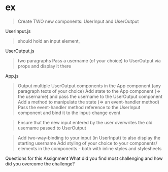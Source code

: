 # ex
> Create TWO new components: UserInput and UserOutput

UserInput.js
> should hold an input element, 

UserOutput.js
> two paragraphs
> Pass a username (of your choice) to UserOutput via props and display it there

App.js
> Output multiple UserOutput components in the App component (any paragraph texts of your choice)
> Add state to the App component (=> the username) and pass the username to the UserOutput component
>Add a method to manipulate the state (=> an event-handler method)
> Pass the event-handler method reference to the UserInput component and bind it to the input-change event

> Ensure that the new input entered by the user overwrites the old username passed to UserOutput

> Add two-way-binding to your input (in UserInput) to also display the starting username
> Add styling of your choice to your components/ elements in the components - both with inline styles and stylesheets


Questions for this Assignment
What did you find most challenging and how did you overcome the challenge?